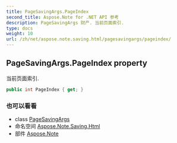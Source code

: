 ```yaml
---
title: PageSavingArgs.PageIndex
second_title: Aspose.Note for .NET API 参考
description: PageSavingArgs 财产. 当前页面索引.
type: docs
weight: 10
url: /zh/net/aspose.note.saving.html/pagesavingargs/pageindex/
---
```

## PageSavingArgs.PageIndex property

当前页面索引.

```csharp
public int PageIndex { get; }
```

### 也可以看看

* class [PageSavingArgs](../)
* 命名空间 [Aspose.Note.Saving.Html](../../pagesavingargs/)
* 部件 [Aspose.Note](../../../)


